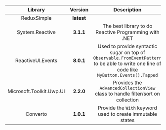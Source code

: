 Library|Version|Description
:---:|:--:|:---:
ReduxSimple|**latest**|
System.Reactive|**3.1.1**|The best library to do Reactive Programming with .NET
ReactiveUI.Events|**8.0.1**|Used to provide syntactic sugar on top of `Observable.FromEventPattern` to be able to write one line of code like `MyButton.Events().Tapped`
Microsoft.Toolkit.Uwp.UI|**2.2.0**|Provides the `AdvancedCollectionView` class to handle filter/sort on collection
Converto|**1.0.1**|Provide the `With` keyword used to create immutable states